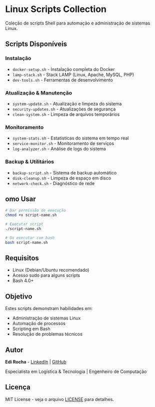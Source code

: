 # Linux Scripts Collection

Coleção de scripts Shell para automação e administração de sistemas Linux.

## Scripts Disponíveis

### Instalação
- `docker-setup.sh` - Instalação completa do Docker
- `lamp-stack.sh` - Stack LAMP (Linux, Apache, MySQL, PHP)
- `dev-tools.sh` - Ferramentas de desenvolvimento

### Atualização & Manutenção
- `system-update.sh` - Atualização e limpeza do sistema
- `security-updates.sh` - Atualizações de segurança
- `clean-system.sh` - Limpeza de arquivos temporários

### Monitoramento
- `system-stats.sh` - Estatísticas do sistema em tempo real
- `service-monitor.sh` - Monitoramento de serviços
- `log-analyzer.sh` - Análise de logs do sistema

### Backup & Utilitários
- `backup-script.sh` - Sistema de backup automático
- `disk-cleanup.sh` - Limpeza de espaço em disco
- `network-check.sh` - Diagnóstico de rede

## omo Usar

```bash
# Dar permissão de execução
chmod +x script-name.sh

# Executar script
./script-name.sh

# Ou executar com bash
bash script-name.sh
```

## Requisitos

- Linux (Debian/Ubuntu recomendado)
- Acesso sudo para alguns scripts
- Bash 4.0+

## Objetivo

Estes scripts demonstram habilidades em:
- Administração de sistemas Linux
- Automação de processos
- Scripting em Bash
- Resolução de problemas técnicos

## Autor

**Edi Rocha** - [LinkedIn](https://linkedin.com/in/edi-rocha) | [GitHub](https://github.com/rocharobots)

Especialista em Logística & Tecnologia | Engenheiro de Computação

## Licença

MIT License - veja o arquivo [LICENSE](LICENSE) para detalhes.
